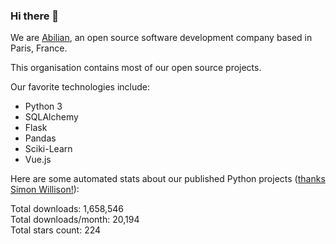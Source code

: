 ### Hi there 👋

We are [Abilian](https://abilian.com/), an open source software development company based in Paris, France.

This organisation contains most of our open source projects.

Our favorite technologies include:

- Python 3
- SQLAlchemy
- Flask
- Pandas
- Sciki-Learn
- Vue.js

Here are some automated stats about our published Python projects
([thanks Simon Willison!][sw-post]):

<!--marker-->
Total downloads: 1,658,546<br>
Total downloads/month: 20,194<br>
Total stars count: 224
<!--end-->

[sw-post]: https://simonwillison.net/2020/Jul/10/self-updating-profile-readme/